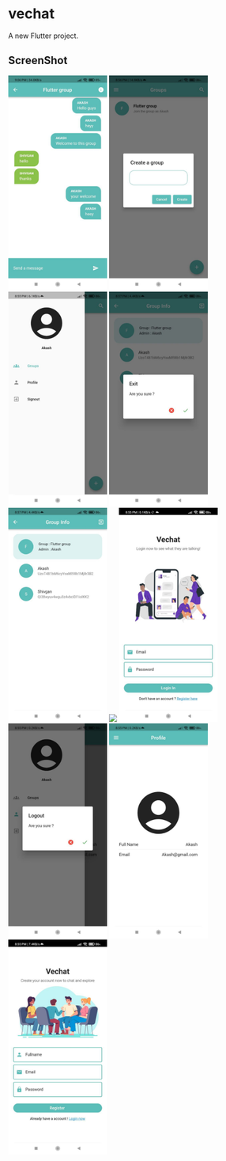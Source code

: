 # vechat

A new Flutter project.
 ## ScreenShot
<img src="image/chat.jpg" width="200">
<img src="image/create acc.jpg" width="200">
<img src="image/drawer.jpg" width="200">
<img src="image/exit.jpg" width="200">
<img src="image/grp info.jpg" width="200">
<img src="image/hompage.jpg" width="200">
<img src="image/login page.jpg" width="200">
<img src="image/logout.jpg" width="200">
<img src="image/profile.jpg" width="200">
<img src="image/register page.jpg" width="200">

